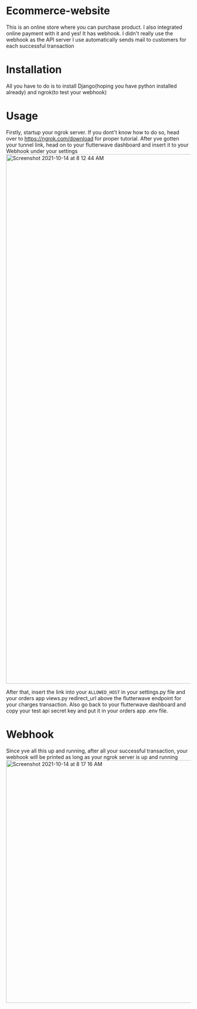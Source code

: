 # Ecommerce-website
This is an online store where you can purchase product. I also integrated online payment with it and yes! It has webhook. I didn't really use the webhook as the API server I use automatically sends mail to customers for each successful transaction 

# Installation 
All you have to do is to install Django(hoping you have python installed already) and ngrok(to test your webhook)

# Usage 
Firstly, startup your ngrok server. If you dont't know how to do so, head over to https://ngrok.com/download for proper tutorial. After yve gotten your tunnel link, head on to your flutterwave dashboard and insert it to your Webhook under your settings<img width="1440" alt="Screenshot 2021-10-14 at 8 12 44 AM" src="https://user-images.githubusercontent.com/63419117/137269128-f7cbd9a9-5c64-4d1c-9a11-b8825779e8fc.png">

After that, insert the link into your `ALLOWED_HOST` in your settings.py file and your orders app views.py redirect_url above the flutterwave endpoint for your charges transaction. Also go back to your flutterwave dashboard and copy your test api secret key and put it in your orders app .env file.

# Webhook
Since yve all this up and running, after all your successful transaction, your webhook will be printed as long as your ngrok server is up and running <img width="660" alt="Screenshot 2021-10-14 at 8 17 16 AM" src="https://user-images.githubusercontent.com/63419117/137269872-3157fa81-626c-4541-8fff-c18ad3763b03.png">

